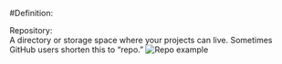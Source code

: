 #Definition:

Repository:<br>
A directory or storage space where your projects can live. Sometimes GitHub users shorten this to “repo.” 
![Repo example](https://guides.github.com/activities/hello-world/create-new-repo.png)